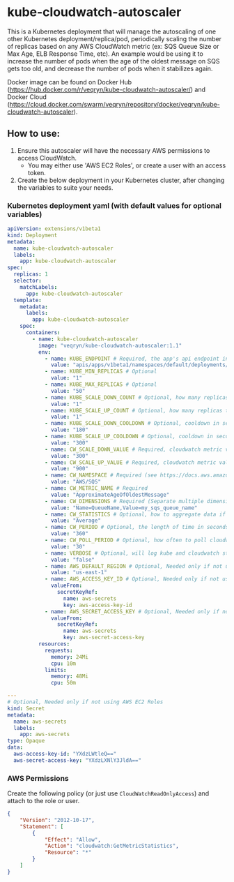 # kube-cloudwatch-autoscaler
This is a Kubernetes deployment that will manage the autoscaling of one other Kubernetes deployment/replica/pod, periodically scaling the number of replicas based on any AWS CloudWatch metric (ex: SQS Queue Size or Max Age, ELB Response Time, etc).
An example would be using it to increase the number of pods when the age of the oldest message on SQS gets too old, and decrease the number of pods when it stabilizes again.

Docker image can be found on Docker Hub (https://hub.docker.com/r/veqryn/kube-cloudwatch-autoscaler/) and Docker Cloud (https://cloud.docker.com/swarm/veqryn/repository/docker/veqryn/kube-cloudwatch-autoscaler).

## How to use:
1. Ensure this autoscaler will have the necessary AWS permissions to access CloudWatch.
    * You may either use 'AWS EC2 Roles', or create a user with an access token. 
2. Create the below deployment in your Kubernetes cluster, after changing the variables to suite your needs.

### Kubernetes deployment yaml (with default values for optional variables)
```yaml
apiVersion: extensions/v1beta1
kind: Deployment
metadata:
  name: kube-cloudwatch-autoscaler
  labels:
    app: kube-cloudwatch-autoscaler
spec:
  replicas: 1
  selector:
    matchLabels:
      app: kube-cloudwatch-autoscaler
  template:
    metadata:
      labels:
        app: kube-cloudwatch-autoscaler
    spec:
      containers:
        - name: kube-cloudwatch-autoscaler
          image: "veqryn/kube-cloudwatch-autoscaler:1.1"
          env:
            - name: KUBE_ENDPOINT # Required, the app's api endpoint in kube (this example will cause us to scale a deployment named "my-app-name")
              value: "apis/apps/v1beta1/namespaces/default/deployments/my-app-name/scale"
            - name: KUBE_MIN_REPLICAS # Optional
              value: "1"
            - name: KUBE_MAX_REPLICAS # Optional
              value: "50"
            - name: KUBE_SCALE_DOWN_COUNT # Optional, how many replicas to reduce by when scaling down
              value: "1"
            - name: KUBE_SCALE_UP_COUNT # Optional, how many replicas to increase by when scaling up
              value: "1"
            - name: KUBE_SCALE_DOWN_COOLDOWN # Optional, cooldown in seconds after scaling down
              value: "180"
            - name: KUBE_SCALE_UP_COOLDOWN # Optional, cooldown in seconds after scaling up
              value: "300"
            - name: CW_SCALE_DOWN_VALUE # Required, cloudwatch metric value that will trigger scaling down
              value: "300"
            - name: CW_SCALE_UP_VALUE # Required, cloudwatch metric value that will trigger scaling up
              value: "900"
            - name: CW_NAMESPACE # Required (see https://docs.aws.amazon.com/AmazonCloudWatch/latest/monitoring/cloudwatch_concepts.html)
              value: "AWS/SQS"
            - name: CW_METRIC_NAME # Required
              value: "ApproximateAgeOfOldestMessage"
            - name: CW_DIMENSIONS # Required (Separate multiple dimensions with spaces, such as: "Name=TargetGroup,Value=targetgroup/my-tg/abc Name=LoadBalancer,Value=app/my-elb/xyz")
              value: "Name=QueueName,Value=my_sqs_queue_name"
            - name: CW_STATISTICS # Optional, how to aggregate data if there are multiple within a period (Average, Sum, Minimum, Maximum, SampleCount, or pNN.NN)
              value: "Average"
            - name: CW_PERIOD # Optional, the length of time in seconds to search for and aggregate datapoints (should be longer than how often cloudwatch is populated with new datapoints)
              value: "360"
            - name: CW_POLL_PERIOD # Optional, how often to poll cloudwatch for new data, and possibly scale up or down
              value: "30"
            - name: VERBOSE # Optional, will log kube and cloudwatch statistics
              value: "false"
            - name: AWS_DEFAULT_REGION # Optional, Needed only if not using AWS EC2 Roles
              value: "us-east-1"
            - name: AWS_ACCESS_KEY_ID # Optional, Needed only if not using AWS EC2 Roles
              valueFrom:
                secretKeyRef:
                  name: aws-secrets
                  key: aws-access-key-id
            - name: AWS_SECRET_ACCESS_KEY # Optional, Needed only if not using AWS EC2 Roles
              valueFrom:
                secretKeyRef:
                  name: aws-secrets
                  key: aws-secret-access-key
          resources:
            requests:
              memory: 24Mi
              cpu: 10m
            limits:
              memory: 48Mi
              cpu: 50m

---
# Optional, Needed only if not using AWS EC2 Roles
kind: Secret
metadata:
  name: aws-secrets
  labels:
    app: aws-secrets
type: Opaque
data:
  aws-access-key-id: "YXdzLWtleQ=="
  aws-secret-access-key: "YXdzLXNlY3JldA=="
```

### AWS Permissions
Create the following policy (or just use `CloudWatchReadOnlyAccess`) and attach to the role or user.
```json
{
    "Version": "2012-10-17",
    "Statement": [
        {
            "Effect": "Allow",
            "Action": "cloudwatch:GetMetricStatistics",
            "Resource": "*"
        }
    ]
}
```
